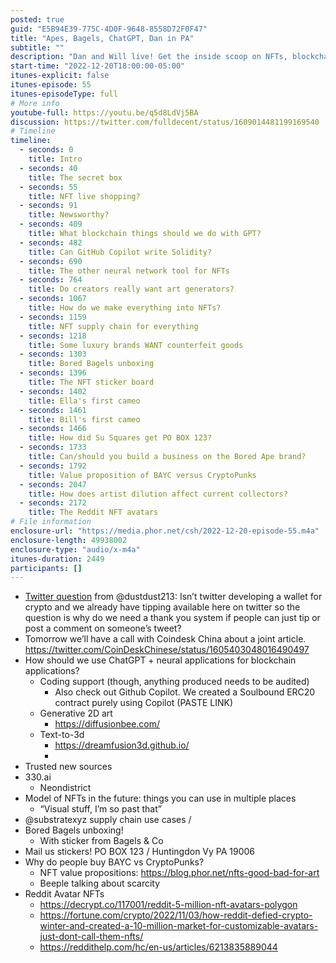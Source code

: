 ```yaml
---
posted: true
guid: "E5B94E39-775C-4D0F-9648-8558D72F0F47"
title: "Apes, Bagels, ChatGPT, Dan in PA"
subtitle: ""
description: "Dan and Will live! Get the inside scoop on NFTs, blockchain, and ChatGPT. Explore the potential of using ChatGPT and neural applications for blockchain, discover why some luxury brands embrace counterfeit goods, and see the Bored Bagels unboxing and NFT sticker boards. #NFT #blockchain #GPT"
start-time: "2022-12-20T18:00:00-05:00"
itunes-explicit: false
itunes-episode: 55
itunes-episodeType: full
# More info
youtube-full: https://youtu.be/q5d8LdVj5BA
discussion: https://twitter.com/fulldecent/status/1609014481199169540
# Timeline
timeline:
  - seconds: 0
    title: Intro
  - seconds: 40
    title: The secret box
  - seconds: 55
    title: NFT live shopping?
  - seconds: 91
    title: Newsworthy?
  - seconds: 409
    title: What blockchain things should we do with GPT?
  - seconds: 482
    title: Can GitHub Copilot write Solidity?
  - seconds: 690
    title: The other neural network tool for NFTs
  - seconds: 764
    title: Do creators really want art generators?
  - seconds: 1067
    title: How do we make everything into NFTs?
  - seconds: 1159
    title: NFT supply chain for everything
  - seconds: 1218
    title: Some luxury brands WANT counterfeit goods
  - seconds: 1303
    title: Bored Bagels unboxing
  - seconds: 1396
    title: The NFT sticker board
  - seconds: 1402
    title: Ella's first cameo
  - seconds: 1461
    title: Bill's first cameo
  - seconds: 1466
    title: How did Su Squares get PO BOX 123?
  - seconds: 1733
    title: Can/should you build a business on the Bored Ape brand?
  - seconds: 1792
    title: Value proposition of BAYC versus CryptoPunks
  - seconds: 2047
    title: How does artist dilution affect current collectors?
  - seconds: 2172
    title: The Reddit NFT avatars
# File information
enclosure-url: "https://media.phor.net/csh/2022-12-20-episode-55.m4a"
enclosure-length: 49938002
enclosure-type: "audio/x-m4a"
itunes-duration: 2449
participants: []
---
```


<!--end of quick notes-->

- [Twitter question](https://twitter.com/dustdust213/status/1585041760954200064) from @dustdust213: Isn’t twitter developing a wallet for crypto and we already have tipping available here on twitter so the question is why do we need a thank you system if people can just tip or post a comment on someone’s tweet?
- Tomorrow we’ll have a call with Coindesk China about a joint article. https://twitter.com/CoinDeskChinese/status/1605403048016490497
- How should we use ChatGPT + neural applications for blockchain applications?
  - Coding support (though, anything produced needs to be audited)
    - Also check out Github Copilot. We created a Soulbound ERC20 contract purely using Copilot (PASTE LINK)
  - Generative 2D art
    - https://diffusionbee.com/ 
  - Text-to-3d 
    - https://dreamfusion3d.github.io/
    - 
- Trusted new sources
- 330.ai
  - Neondistrict
- Model of NFTs in the future: things you can use in multiple places
  - “Visual stuff, I’m so past that”
- @substratexyz supply chain use cases / 
- Bored Bagels unboxing!
  - With sticker from Bagels & Co
- Mail us stickers! PO BOX 123 / Huntingdon Vy PA 19006
- Why do people buy BAYC vs CryptoPunks?
  - NFT value propositions: https://blog.phor.net/nfts-good-bad-for-art
  - Beeple talking about scarcity
- Reddit Avatar NFTs
  - https://decrypt.co/117001/reddit-5-million-nft-avatars-polygon
  - https://fortune.com/crypto/2022/11/03/how-reddit-defied-crypto-winter-and-created-a-10-million-market-for-customizable-avatars-just-dont-call-them-nfts/
  - https://reddithelp.com/hc/en-us/articles/6213835889044